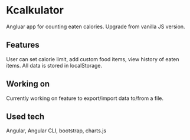 # Kcalkulator

Angluar app for counting eaten calories. Upgrade from vanilla JS version.

## Features

User can set calorie limit, add custom food items, view history of eaten items. All data is stored in localStorage.

## Working on

Currently working on feature to export/import data to/from a file.

## Used tech

Angular, Angular CLI, bootstrap, charts.js
